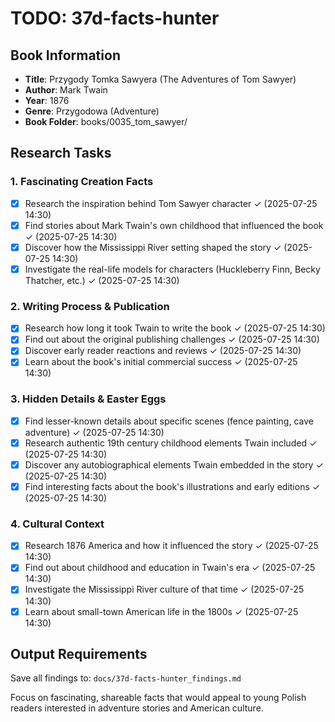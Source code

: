 # TODO: 37d-facts-hunter

## Book Information
- **Title**: Przygody Tomka Sawyera (The Adventures of Tom Sawyer)
- **Author**: Mark Twain
- **Year**: 1876
- **Genre**: Przygodowa (Adventure)
- **Book Folder**: books/0035_tom_sawyer/

## Research Tasks

### 1. Fascinating Creation Facts
- [x] Research the inspiration behind Tom Sawyer character ✓ (2025-07-25 14:30)
- [x] Find stories about Mark Twain's own childhood that influenced the book ✓ (2025-07-25 14:30)
- [x] Discover how the Mississippi River setting shaped the story ✓ (2025-07-25 14:30)
- [x] Investigate the real-life models for characters (Huckleberry Finn, Becky Thatcher, etc.) ✓ (2025-07-25 14:30)

### 2. Writing Process & Publication
- [x] Research how long it took Twain to write the book ✓ (2025-07-25 14:30)
- [x] Find out about the original publishing challenges ✓ (2025-07-25 14:30)
- [x] Discover early reader reactions and reviews ✓ (2025-07-25 14:30)
- [x] Learn about the book's initial commercial success ✓ (2025-07-25 14:30)

### 3. Hidden Details & Easter Eggs
- [x] Find lesser-known details about specific scenes (fence painting, cave adventure) ✓ (2025-07-25 14:30)
- [x] Research authentic 19th century childhood elements Twain included ✓ (2025-07-25 14:30)
- [x] Discover any autobiographical elements Twain embedded in the story ✓ (2025-07-25 14:30)
- [x] Find interesting facts about the book's illustrations and early editions ✓ (2025-07-25 14:30)

### 4. Cultural Context
- [x] Research 1876 America and how it influenced the story ✓ (2025-07-25 14:30)
- [x] Find out about childhood and education in Twain's era ✓ (2025-07-25 14:30)
- [x] Investigate the Mississippi River culture of that time ✓ (2025-07-25 14:30)
- [x] Learn about small-town American life in the 1800s ✓ (2025-07-25 14:30)

## Output Requirements
Save all findings to: `docs/37d-facts-hunter_findings.md`

Focus on fascinating, shareable facts that would appeal to young Polish readers interested in adventure stories and American culture.